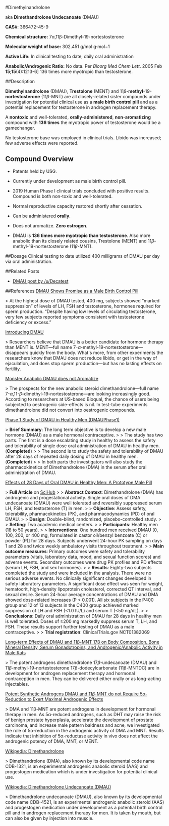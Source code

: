 #Dimethylnandrolone

aka **Dimethandrolone Undecanoate** (DMAU)

**CAS**#: 366472-45-9

**Chemical structure:** 7α,11β-Dimethyl-19-nortestosterone

**Molecular weight of base:** 302.451 g/mol g·mol−1

**Active Life:** In clinical testing to date, daily oral administration

**Anabolic/Androgenic Ratio:** No data. Per *Bioorg Med Chem Lett*. 2005 Feb **15**;**15**(4):1213-6] 136 times more myotropic than testosterone.

##Description

**Dimethylnandrolone** (DMAU), **Trestolone** (MENT) and 11*β*-**methyl**-19-**nortestosterone** (11*β*-MNT) are all closely-related sister compounds under investigation for potential clinical use as a **male birth control pill** and as a potential replacement for testosterone in androgen replacement therapy. 

A **nontoxic** and well-tolerated, **orally**-**administered**, **non**-**aromatizing** compound with **136 times** the myotropic power of testosterone would be a gamechanger. 

No testosterone base was employed in clinical trials. Libido was increased; few adverse effects were reported.

## Compound Overview 

* Patents held by USG.

* Currently under development as male birth control pill.

* 2019 Human Phase I clinical trials concluded with positive results. Compound is both non-toxic and well-tolerated.

* Normal reproductive capacity restored shortly after cessation.

* Can be administered **orally**.

* Does not aromatize. **Zero estrogen**.

* DMAU is **136 times more myotropic than testosterone**. Also more anabolic than its closely related cousins, Trestolone (MENT) and 11*β*-methyl-19-nortestosterone (11*β*-MNT). 

##Dosage
Clinical testing to date utilized 400 milligrams of DMAU per day via oral administration. 


##Related Posts
* [DMAU post by /u/Decatest](https://www.reddit.com/r/steroids/comments/g2wtkm/compounds_dimethandrolone_undecanoate_dmau_shows/)

##References
[DMAU Shows Promise as a Male Birth Control Pill](https://www.labmanager.com/news/dimethandrolone-undecanoate-shows-promise-as-a-male-birth-control-pill-4744)

&gt; At the highest dose of DMAU tested, 400 mg, subjects showed “marked suppression” of levels of LH, FSH and testosterone, hormones required for sperm production. “Despite having low levels of circulating testosterone, very few subjects reported symptoms consistent with testosterone deficiency or excess.”

[Introducing DMAU](https://www.ergo-log.com/introducingdimethylnandrolone.html)

&gt; Researchers believe that DMAU is a better candidate for hormone therapy than MENT is. MENT—full name 7-*α*-methyl-19-nortestosterone—disappears quickly from the body. What's more, from other experiments the researchers know that DMAU does not reduce libido, or get in the way of ejaculation, and does stop sperm production—but has no lasting effects on fertility.

[Monster Anabolic DMAU does not Aromatize](https://www.ergo-log.com/dimethandrolone.html)

&gt; The prospects for the new anabolic steroid dimethandrolone—full name 7-*α*,11-*β*-dimethyl-19-nortestosterone—are looking increasingly good. According to researchers at US-based Bioqual, the chance of users being subjected to oestrogenic side-effects is nil. In test-tube experiments dimethandrolone did not convert into oestrogenic compounds.

[Phase 1 Study of DMAU in Healthy Men (DMAUPhase1)](https://clinicaltrials.gov/show/NCT01382069)

&gt; **Brief Summary**: The long term objective is to develop a new male hormone (DMAU) as a male hormonal contraceptive.
&gt;
&gt; The study has two parts. The first is a dose escalating study in healthy to assess the safety and tolerability of single dose oral administration of DMAU in healthy men. (**Completed**)
&gt; 
&gt; The second is to study the safety and tolerability of DMAU after 28 days of repeated daily dosing of DMAU in healthy men. (**Completed**) 
&gt; 
&gt; In both parts the investigators will also study the pharmacokinetics of Dimethandrolone (DMA) in the serum after oral administration of DMAU.

[Effects of 28 Days of Oral DMAU in Healthy Men: A Prototype Male Pill](https://pubmed.ncbi.nlm.nih.gov/30252061/)

&gt; **Full Article** on [SciHub](http://sci-hub.tw/10.1210/jc.2018-01452)
&gt; 
&gt; **Abstract Context**: Dimethandrolone (DMA) has androgenic and progestational activity. Single oral doses of DMA undecanoate (DMAU) were well tolerated and reversibly suppressed serum LH, FSH, and testosterone (T) in men.
&gt; 
&gt; **Objective**: Assess safety, tolerability, pharmacokinetics (PK), and pharmacodynamics (PD) of oral DMAU.
&gt; 
&gt; **Design**: Double-blind, randomized, placebo-controlled study.
&gt; 
&gt; **Setting**: Two academic medical centers.
&gt; 
&gt; **Participants**: Healthy men (18 to 50 years).
&gt; 
&gt; **Interventions**: One hundred men received DMAU \[0, 100, 200, or 400 mg, formulated in castor oil/benzyl benzoate (C) or powder (P)\] for 28 days. Subjects underwent 24-hour PK sampling on days 1 and 28 and twice weekly ambulatory visits throughout treatment.
&gt; 
&gt; **Main outcome measures**: Primary outcomes were safety and tolerability parameters (vitals, laboratory data, mood, and sexual function scores) and adverse events. Secondary outcomes were drug PK profiles and PD effects (serum LH, FSH, and sex hormones).
&gt; 
&gt; **Results**: Eighty-two subjects completed the study and were included in the analysis. There were no serious adverse events. No clinically significant changes developed in safety laboratory parameters. A significant dose effect was seen for weight, hematocrit, high-density lipoprotein cholesterol, corrected QT interval, and sexual desire. Serum 24-hour average concentrations of DMAU and DMA showed dose-related increases (P &lt; 0.001). All six subjects in the P400 group and 12 of 13 subjects in the C400 group achieved marked suppression of LH and FSH (&lt;1.0 IU/L) and serum T (&lt;50 ng/dL).
&gt; 
&gt; **Conclusions**: Daily oral administration of DMAU for 28 days in healthy men is well tolerated. Doses of ≥200 mg markedly suppress serum T, LH, and FSH. These results support further testing of DMAU as a male contraceptive.
&gt; 
&gt; **Trial registration**: ClinicalTrials.gov NCT01382069

[Long-term Effects of DMAU and 11β-MNT 17β on Body Composition, Bone Mineral Density, Serum Gonadotropins, and Androgenic/Anabolic Activity in Male Rats](https://pubmed.ncbi.nlm.nih.gov/20798389/)

&gt; The potent androgens dimethandrolone 17*β*-undecanoate (DMAU) and 11*β*-methyl-19-nortestosterone 17*β*-dodecylcarbonate (11*β*-MNTDC) are in development for androgen replacement therapy and hormonal contraception in men. They can be delivered either orally or as long-acting injectables.

[Potent Synthetic Androgens DMAU and 11*β*-MNT do not Require 5α-Reduction to Exert Maximal Androgenic Effects](https://www.ncbi.nlm.nih.gov/pmc/articles/PMC2949447/)

&gt; DMA and 11β-MNT are potent androgens in development for hormonal therapy in men. As 5α-reduced androgens, such as DHT may raise the risk of benign prostate hyperplasia, accelerate the development of prostate carcinoma, and increase male pattern baldness and acne, we investigated the role of 5α-reduction in the androgenic activity of DMA and MNT. Results indicate that inhibition of 5α-reductase activity in vivo does not affect the androgenic potency of DMA, MNT, or MENT.

[Wikipedia: Dimethandrolone](https://en.wikipedia.org/wiki/Dimethandrolone)

&gt; Dimethandrolone (DMA), also known by its developmental code name CDB-1321, is an experimental androgenic anabolic steroid (AAS) and progestogen medication which is under investigation for potential clinical use. 

[Wikipedia: Dimethandrolone Undecanoate (DMAU)](https://en.wikipedia.org/wiki/Dimethandrolone_undecanoate)

&gt; Dimethandrolone undecanoate (DMAU), also known by its developmental code name CDB-4521, is an experimental androgenic anabolic steroid (AAS) and progestogen medication under development as a potential birth control pill and in androgen replacement therapy for men. It is taken by mouth, but can also be given by injection into muscle.